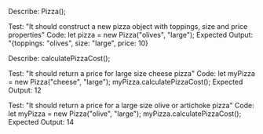 Describe: Pizza();

Test: "It should construct a new pizza object with toppings, size and price properties"
Code: let pizza = new Pizza("olives", "large");
Expected Output: "{toppings: "olives", size: "large", price: 10}

Describe: calculatePizzaCost();

Test: "It should return a price for large size cheese pizza"
Code: let myPizza = new Pizza("cheese", "large");
myPizza.calculatePizzaCost();
Expected Output: 12

Test: "It should return a price for a large size olive or artichoke pizza"
Code: let myPizza = new Pizza("olive", "large");
myPizza.calculatePizzaCost();
Expected Output: 14
